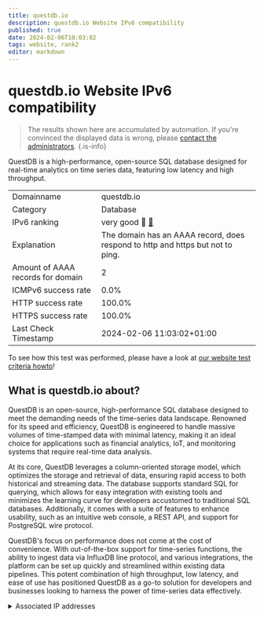 ```yaml
---
title: questdb.io
description: questdb.io Website IPv6 compatibility
published: true
date: 2024-02-06T10:03:02
tags: website, rank2
editor: markdown
---
```


# questdb.io Website IPv6 compatibility

> The results shown here are accumulated by automation. If you're convinced the displayed data is wrong, please [contact the administrators](/howto/chat). 
{.is-info}

QuestDB is a high-performance, open-source SQL database designed for real-time analytics on time series data, featuring low latency and high throughput.


|   |   |
| - | - |
| Domainname | questdb.io
| Category | Database |
| IPv6 ranking | very good :2nd_place_medal: [🔗](/howto/ranking) |
| Explanation | The domain has an AAAA record, does respond to http and https but not to ping. |
| Amount of AAAA records for domain | 2 |
| ICMPv6 success rate | 0.0%|
| HTTP success rate | 100.0% |
| HTTPS success rate | 100.0% |
| Last Check Timestamp | 2024-02-06 11:03:02+01:00 |

To see how this test was performed, please have a look at [our website test criteria howto](/howto/testcriteria/website)!


## What is questdb.io about?
QuestDB is an open-source, high-performance SQL database designed to meet the demanding needs of the time-series data landscape. Renowned for its speed and efficiency, QuestDB is engineered to handle massive volumes of time-stamped data with minimal latency, making it an ideal choice for applications such as financial analytics, IoT, and monitoring systems that require real-time data analysis.

At its core, QuestDB leverages a column-oriented storage model, which optimizes the storage and retrieval of data, ensuring rapid access to both historical and streaming data. The database supports standard SQL for querying, which allows for easy integration with existing tools and minimizes the learning curve for developers accustomed to traditional SQL databases. Additionally, it comes with a suite of features to enhance usability, such as an intuitive web console, a REST API, and support for PostgreSQL wire protocol.

QuestDB's focus on performance does not come at the cost of convenience. With out-of-the-box support for time-series functions, the ability to ingest data via InfluxDB line protocol, and various integrations, the platform can be set up quickly and streamlined within existing data pipelines. This potent combination of high throughput, low latency, and ease of use has positioned QuestDB as a go-to solution for developers and businesses looking to harness the power of time-series data effectively.



<details>
<summary>Associated IP addresses</summary>

2a05:d014:275:cb01::c8

2a05:d014:275:cb00::c8

</details>
